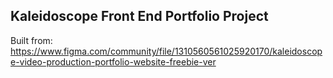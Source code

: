 ## Kaleidoscope Front End Portfolio Project

Built from:
https://www.figma.com/community/file/1310560561025920170/kaleidoscope-video-production-portfolio-website-freebie-ver